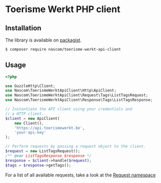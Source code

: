 # Toerisme Werkt PHP client

## Installation

The library is available on [packagist][packagist].

```bash
$ composer require nascom/toerisme-werkt-api-client
```

## Usage

```php
<?php

use GuzzleHttp\Client;
use Nascom\ToerismeWerktApiClient\Http\ApiClient;
use Nascom\ToerismeWerktApiClient\Request\Tags\ListTagsRequest;
use Nascom\ToerismeWerktApiClient\Response\Tags\ListTagsResponse;

// Instantiate the API client using your credentials and
// a HTTP client.
$client = new ApiClient(
    new Client(),
    'https://api.toerismewerkt.be',
    'your-api-key'
);

// Perform requests by passing a request object to the client.
$request = new ListTagsRequest();
/** @var ListTagsResponse $response */
$response = $client->handle($request);
$tags = $response->getTags();
```

For a list of all available requests, take a look at the
[Request namespace][github-requests]

[packagist]: https://packagist.org/packages/nascom/toerisme-werkt-api-client
[github-requests]: https://github.com/Nascom/toerisme-werkt-api-client/tree/master/src/Request
